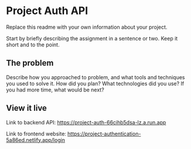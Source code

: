 # Project Auth API

Replace this readme with your own information about your project.

Start by briefly describing the assignment in a sentence or two. Keep it short and to the point.

## The problem

Describe how you approached to problem, and what tools and techniques you used to solve it. How did you plan? What technologies did you use? If you had more time, what would be next?

## View it live

Link to backend API:
https://project-auth-66cihb5dsa-lz.a.run.app

Link to frontend website:
https://project-authentication-5a86ed.netlify.app/login
